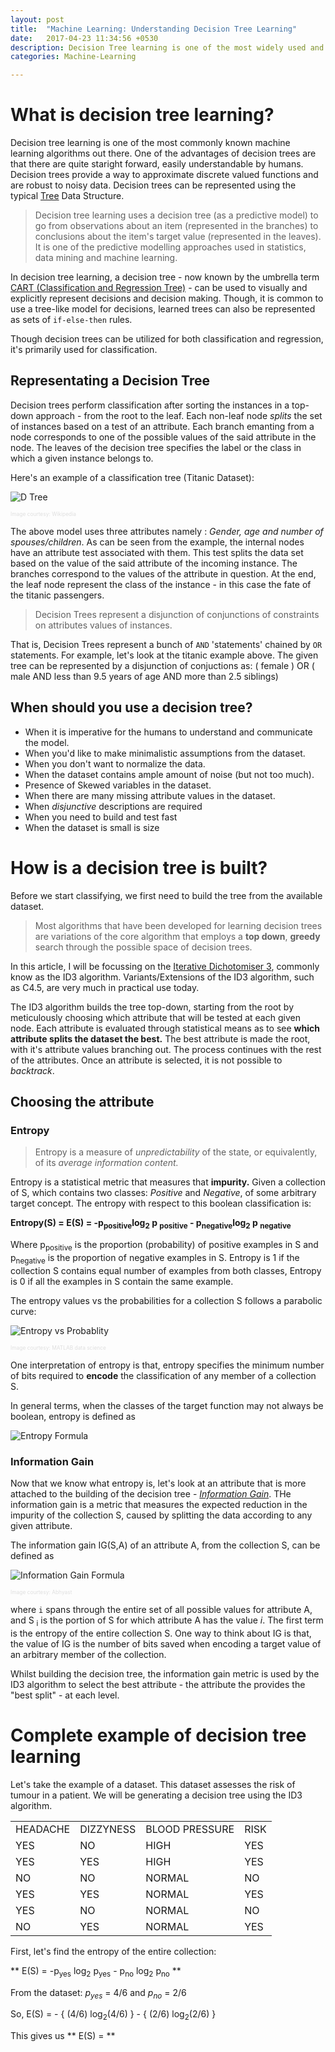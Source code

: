 ```yaml
---
layout: post
title:  "Machine Learning: Understanding Decision Tree Learning"
date:   2017-04-23 11:34:56 +0530
description: Decision Tree learning is one of the most widely used and practical methods for inductive inference. Decision Trees are easily understood by human and can be developed/used without much pain. In this post I will walk through the basics and the working of decision trees.
categories: Machine-Learning

---
```


# What is decision tree learning?

Decision tree learning is one of the most commonly known machine learning algorithms out there. One of the advantages of decision trees are that there are quite staright forward, easily understandable by humans. Decision trees provide a way to approximate discrete valued functions and are robust to noisy data. Decision trees can be represented using the typical [Tree](https://en.wikipedia.org/wiki/Tree_(data_structure)) Data Structure. 

>Decision tree learning uses a decision tree (as a predictive model) to go from observations about an item (represented in the branches) to conclusions about the item's target value (represented in the leaves). It is one of the predictive modelling approaches used in statistics, data mining and machine learning.

In decision tree learning, a decision tree - now known by the umbrella term [CART (Classification and Regression Tree)](https://en.wikipedia.org/wiki/Predictive_analytics#Classification_and_regression_trees_.28CART.29) - can be used to visually and explicitly represent decisions and decision making. Though, it is common to use a tree-like model for decisions, learned trees can also be represented as sets of `if-else-then` rules. 

Though decision trees can be utilized for both classification and regression, it's primarily used for classification.

## Representating a Decision Tree

Decision trees perform classification after sorting the instances in a top-down approach - from the root to the leaf. Each non-leaf node _splits_ the set of instances based on a test of an attribute. Each branch emanting from a node corresponds to one of the possible values of the said attribute in the node. The leaves of the decision tree specifies the label or the class in which a given instance belongs to. 

Here's an example of a classification tree (Titanic Dataset):

![D Tree]({{site.baseurl}}/images/CART_tree_titanic_survivors.png)

<span style = "color: #dfdfdf; font-size:0.6em">Image courtesy: Wikipedia</span>

The above model uses three attributes namely : _Gender, age and number of spouses/children_. As can be seen from the example, the internal nodes have an attribute test associated with them. This test splits the data set based on the value of the said attribute of the incoming instance. The branches correspond to the values of the attribute in question. At the end, the leaf node represent the class of the instance - in this case the fate of the titanic passengers.  

> Decision Trees represent a disjunction of conjunctions of constraints on attributes values of instances. 

That is, Decision Trees represent a bunch of `AND` 'statements' chained by `OR` statements. For example, let's look at the titanic example above. The given tree can be represented by a disjunction of conjuctions as:
	( female ) OR
	( male AND less than 9.5 years of age AND more than 2.5 siblings)

## When should you use a decision tree?

 - When it is imperative for the humans to understand and communicate the model.
 - When you'd like to make minimalistic assumptions from the dataset.
 - When you don't want to normalize the data.
 - When the dataset contains ample amount of noise (but not too much).
 - Presence of Skewed variables in the dataset.
 - When there are many missing attribute values in the dataset.
 - When _disjunctive_ descriptions are required
 - When you need to build and test fast
 - When the dataset is small is size

# How is a decision tree is built?

Before we start classifying, we first need to build the tree from the available dataset. 

> Most algorithms that have been developed for learning decision trees are variations of the core algorithm that employs a __top down__, __greedy__ search through the possible space of decision trees.

In this article, I will be focussing on the [Iterative Dichotomiser 3](https://en.wikipedia.org/wiki/ID3_algorithm), commonly know as the ID3 algorithm. Variants/Extensions of the ID3 algorithm, such as C4.5, are very much in practical use today. 

The ID3 algorithm builds the tree top-down, starting from the root by meticulously choosing which attribute that will be tested at each given node. Each attribute is evaluated through statistical means as to see __which attribute splits the dataset the best.__ The best attribute is made the root, with it's attribute values branching out. The process continues with the rest of the attributes. Once an attribute is selected, it is not possible to _backtrack_. 


## Choosing the attribute

### Entropy

> Entropy is a measure of _unpredictability_ of the state, or equivalently, of its _average information content._ 

Entropy is a statistical metric that measures that **impurity.** Given a collection of S, which contains two classes: _Positive_ and _Negative_, of some arbitrary target concept. The entropy with respect to this boolean classification is:
		
**Entropy(S) = E(S) = -p<sub>positive</sub>log<sub>2</sub> p <sub>positive</sub> - p<sub>negative</sub>log<sub>2</sub> p <sub>negative</sub>**

Where p<sub>positive</sub> is the proportion (probability) of positive examples in S and p<sub>negative</sub> is the proportion of negative examples in S. Entropy is 1 if the collection S contains equal number of examples from both classes, Entropy is 0 if all the examples in S contain the same example.

The entropy values vs the probabilities for a collection S follows a parabolic curve:

![Entropy vs Probablity]({{site.baseurl}}/images/EntropyGraph.png)

<span style = "color: #dfdfdf; font-size:0.6em">Image courtesy: MATLAB data science</span>

One interpretation of entropy is that, entropy specifies the minimum number of bits required to __encode__ the classification of any member of a collection S.

In general terms, when the classes of the target function may not always be boolean, entropy is defined as

![Entropy Formula]({{site.baseurl}}/images/EntropyFormula.png)

### Information Gain

Now that we know what entropy is, let's look at an attribute that is more attached to the building of the decision tree - _[Information Gain](https://en.wikipedia.org/wiki/Information_gain_in_decision_trees)_. THe information gain is a metric that measures the expected reduction in the impurity of the collection S, caused by splitting the data according to any given attribute. 

The information gain IG(S,A) of an attribute A, from the collection S, can be defined as

![Information Gain Formula]({{site.baseurl}}/images/IG.png)

<span style = "color: #dfdfdf; font-size:0.6em">Image courtesy: Abhyast</span>

where `i` spans through the entire set of all possible values for attribute A, and S <sub>i</sub> is the portion of S for which attribute A has the value _i_. The first term is the entropy of the entire collection S. One way to think about IG is that, the value of IG is the number of bits saved when encoding a target value of an arbitrary member of the collection. 

Whilst building the decision tree, the information gain metric is used by the ID3 algorithm to select the best attribute - the attribute the provides the "best split" - at each level. 

# Complete example of decision tree learning

Let's take the example of a dataset. This dataset assesses the risk of tumour in a patient. We will be generating a decision tree using the ID3 algorithm.

<table>
	<tbody>
		<tr>
			<td> HEADACHE </td>
			<td> DIZZYNESS </td>
			<td> BLOOD PRESSURE </td>
			<td> RISK </td>
		</tr>
		<tr>
			<td> YES </td>
			<td> NO </td>
			<td> HIGH </td>
			<td> YES </td>
		</tr>
		<tr>
			<td> YES </td>
			<td> YES </td>
			<td> HIGH </td>
			<td> YES </td>
		</tr>
		<tr>
			<td> NO  </td>
			<td> NO </td>
			<td> NORMAL </td>
			<td> NO </td>
		</tr>
		<tr>
			<td> YES  </td>
			<td> YES </td>
			<td> NORMAL </td>
			<td> YES </td>
		</tr>
		<tr>
			<td> YES </td>
			<td> NO </td>
			<td> NORMAL </td>
			<td> NO </td>
		</tr>
		<tr>
			<td> NO </td>
			<td> YES </td>
			<td> NORMAL </td>
			<td> YES </td>
		</tr>
	</tbody>
</table> 

First, let's find the entropy of the entire collection: 

** E(S) = -p<sub>yes</sub> log<sub>2</sub> p<sub>yes</sub> - p<sub>no</sub> log<sub>2</sub> p<sub>no</sub> **

From the dataset: _p<sub>yes</sub>_ = 4/6 and _p<sub>no</sub>_ = 2/6

So, E(S) = - { (4/6) log<sub>2</sub>(4/6) } - { (2/6) log<sub>2</sub>(2/6) }

This gives us ** E(S) = **



<br /><br />